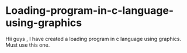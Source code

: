 # Loading-program-in-c-language-using-graphics
Hii guys , I have created a loading program in c language using graphics. Must use this one.
